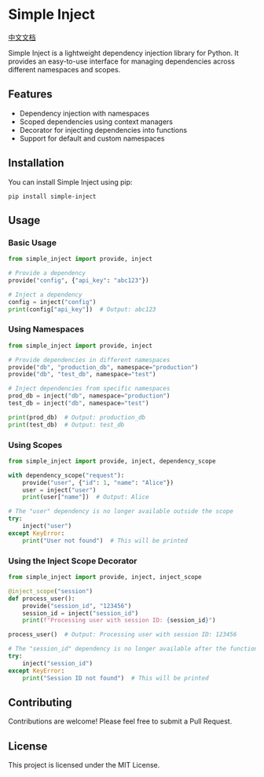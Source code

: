 # Simple Inject

[中文文档](README_zh.md)

Simple Inject is a lightweight dependency injection library for Python. It provides an easy-to-use interface for managing dependencies across different namespaces and scopes.

## Features

- Dependency injection with namespaces
- Scoped dependencies using context managers
- Decorator for injecting dependencies into functions
- Support for default and custom namespaces

## Installation

You can install Simple Inject using pip:

```
pip install simple-inject
```

## Usage

### Basic Usage

```python
from simple_inject import provide, inject

# Provide a dependency
provide("config", {"api_key": "abc123"})

# Inject a dependency
config = inject("config")
print(config["api_key"])  # Output: abc123
```

### Using Namespaces

```python
from simple_inject import provide, inject

# Provide dependencies in different namespaces
provide("db", "production_db", namespace="production")
provide("db", "test_db", namespace="test")

# Inject dependencies from specific namespaces
prod_db = inject("db", namespace="production")
test_db = inject("db", namespace="test")

print(prod_db)  # Output: production_db
print(test_db)  # Output: test_db
```

### Using Scopes

```python
from simple_inject import provide, inject, dependency_scope

with dependency_scope("request"):
    provide("user", {"id": 1, "name": "Alice"})
    user = inject("user")
    print(user["name"])  # Output: Alice

# The "user" dependency is no longer available outside the scope
try:
    inject("user")
except KeyError:
    print("User not found")  # This will be printed
```

### Using the Inject Scope Decorator

```python
from simple_inject import provide, inject, inject_scope

@inject_scope("session")
def process_user():
    provide("session_id", "123456")
    session_id = inject("session_id")
    print(f"Processing user with session ID: {session_id}")

process_user()  # Output: Processing user with session ID: 123456

# The "session_id" dependency is no longer available after the function call
try:
    inject("session_id")
except KeyError:
    print("Session ID not found")  # This will be printed
```

## Contributing

Contributions are welcome! Please feel free to submit a Pull Request.

## License

This project is licensed under the MIT License.